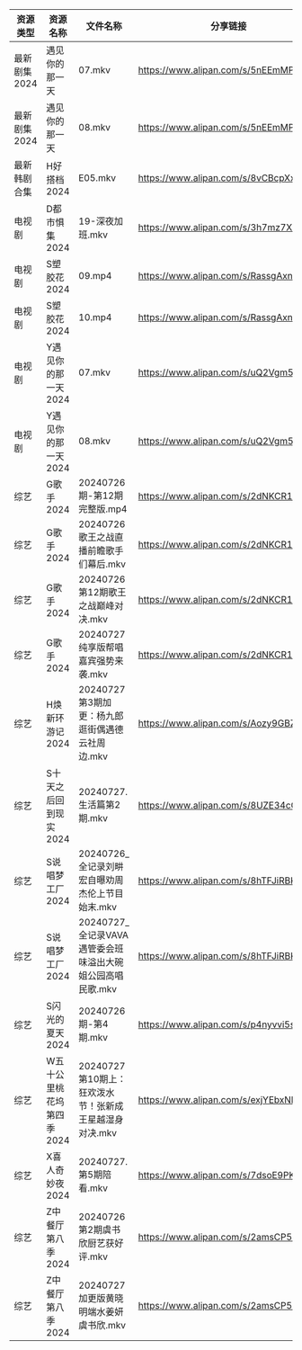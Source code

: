 | 资源类型     | 资源名称            | 文件名称                                  | 分享链接                                 | 更新时间                |
| -------- | --------------- | ------------------------------------- | ------------------------------------ | ------------------- |
| 最新剧集2024 | 遇见你的那一天         | 07.mkv                                | https://www.alipan.com/s/5nEEmMPGmxr | 2024-07-27 12:10:02 |
| 最新剧集2024 | 遇见你的那一天         | 08.mkv                                | https://www.alipan.com/s/5nEEmMPGmxr | 2024-07-27 12:10:02 |
| 最新韩剧合集   | H好搭档2024        | E05.mkv                               | https://www.alipan.com/s/8vCBcpXxGp9 | 2024-07-27 00:05:30 |
| 电视剧      | D都市惧集2024       | 19-深夜加班.mkv                           | https://www.alipan.com/s/3h7mz7XVT7D | 2024-07-27 12:05:26 |
| 电视剧      | S塑胶花2024        | 09.mp4                                | https://www.alipan.com/s/RassgAxnQMB | 2024-07-27 00:06:13 |
| 电视剧      | S塑胶花2024        | 10.mp4                                | https://www.alipan.com/s/RassgAxnQMB | 2024-07-27 00:06:13 |
| 电视剧      | Y遇见你的那一天2024    | 07.mkv                                | https://www.alipan.com/s/uQ2Vgm56dsn | 2024-07-27 12:07:03 |
| 电视剧      | Y遇见你的那一天2024    | 08.mkv                                | https://www.alipan.com/s/uQ2Vgm56dsn | 2024-07-27 12:07:02 |
| 综艺       | G歌手2024         | 20240726期-第12期完整版.mp4                 | https://www.alipan.com/s/2dNKCR1mK3D | 2024-07-27 00:07:29 |
| 综艺       | G歌手2024         | 20240726歌王之战直播前瞻歌手们幕后.mkv             | https://www.alipan.com/s/2dNKCR1mK3D | 2024-07-27 08:07:25 |
| 综艺       | G歌手2024         | 20240726第12期歌王之战巅峰对决.mkv              | https://www.alipan.com/s/2dNKCR1mK3D | 2024-07-27 08:07:25 |
| 综艺       | G歌手2024         | 20240727纯享版帮唱嘉宾强势来袭.mkv               | https://www.alipan.com/s/2dNKCR1mK3D | 2024-07-27 14:07:33 |
| 综艺       | H焕新环游记2024      | 20240727第3期加更：杨九郎逛街偶遇德云社周边.mkv        | https://www.alipan.com/s/Aozy9GBZZwu | 2024-07-27 14:07:38 |
| 综艺       | S十天之后回到现实2024   | 20240727.生活篇第2期.mkv                   | https://www.alipan.com/s/8UZE34cCGTv | 2024-07-27 14:08:34 |
| 综艺       | S说唱梦工厂2024      | 20240726_全记录刘畊宏自曝劝周杰伦上节目始末.mkv        | https://www.alipan.com/s/8hTFJiRBK62 | 2024-07-27 14:08:40 |
| 综艺       | S说唱梦工厂2024      | 20240727_全记录VAVA遇管委会班味溢出大碗姐公园高唱民歌.mkv | https://www.alipan.com/s/8hTFJiRBK62 | 2024-07-27 14:08:40 |
| 综艺       | S闪光的夏天2024      | 20240726期-第4期.mkv                     | https://www.alipan.com/s/p4nyvvi5szR | 2024-07-27 00:08:35 |
| 综艺       | W五十公里桃花坞第四季2024 | 20240727第10期上：狂欢泼水节！张新成王星越湿身对决.mkv    | https://www.alipan.com/s/exjYEbxNRBJ | 2024-07-27 14:08:48 |
| 综艺       | X喜人奇妙夜2024      | 20240727.第5期陪看.mkv                    | https://www.alipan.com/s/7dsoE9PKtJZ | 2024-07-27 14:08:56 |
| 综艺       | Z中餐厅第八季2024     | 20240726第2期虞书欣厨艺获好评.mkv               | https://www.alipan.com/s/2amsCP57Grh | 2024-07-27 08:06:57 |
| 综艺       | Z中餐厅第八季2024     | 20240727加更版黄晓明端水姜妍虞书欣.mkv             | https://www.alipan.com/s/2amsCP57Grh | 2024-07-27 14:06:58 |
